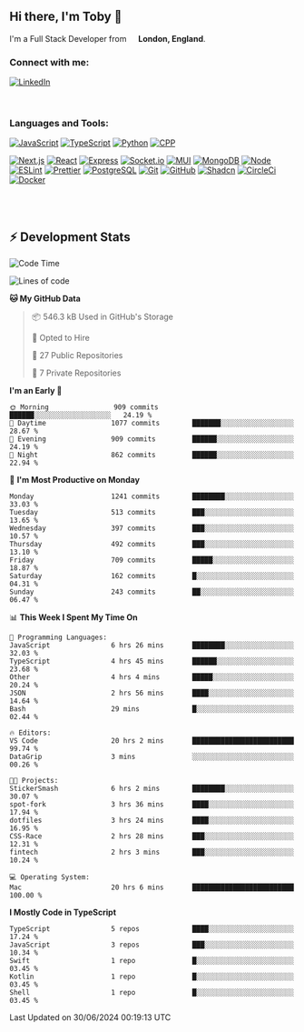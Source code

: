 ## Hi there, I'm Toby 👋

I'm a Full Stack Developer from <img src="https://cdn-icons-png.flaticon.com/512/197/197374.png" width="13" /> **London, England**.

### Connect with me:

[![LinkedIn][linkedin-shield]][linkedin-url]

<br />

### Languages and Tools:

[![JavaScript][JavaScript]][JavaScript-url] [![TypeScript][TypeScript]][TypeScript-url] [![Python][Python]][Python-url] [![CPP][CPP]][CPP-url]

[![Next.js][Next.js]][Next-url] [![React][React.js]][React-url] [![Express][Express.js]][Express-url] [![Socket.io][SocketIo]][SocketIo-url] [![MUI][MUI]][MUI-url] [![MongoDB][MongoDB]][Mongo-url] [![Node][Node.js]][Node-url] [![ESLint][ESLint]][ESLint-url] [![Prettier][Prettier]][Prettier-url] [![PostgreSQL][PostgreSQL]][PostgreSQL-url] [![Git][Git]][Git-url] [![GitHub][GitHub]][GitHub-url] [![Shadcn][Shadcn]][Shadcn-url] [![CircleCi][CircleCi]][CircleCi-url] [![Docker][Docker]][Docker-url]

<br />
<br />

## :zap: Development Stats

<!--START_SECTION:waka-->
![Code Time](http://img.shields.io/badge/Code%20Time-667%20hrs%2044%20mins-blue)

![Lines of code](https://img.shields.io/badge/From%20Hello%20World%20I%27ve%20Written-2.8%20million%20lines%20of%20code-blue)

**🐱 My GitHub Data** 

> 📦 546.3 kB Used in GitHub's Storage 
 > 
> 💼 Opted to Hire
 > 
> 📜 27 Public Repositories 
 > 
> 🔑 7 Private Repositories 
 > 
**I'm an Early 🐤** 

```text
🌞 Morning                909 commits         ██████░░░░░░░░░░░░░░░░░░░   24.19 % 
🌆 Daytime                1077 commits        ███████░░░░░░░░░░░░░░░░░░   28.67 % 
🌃 Evening                909 commits         ██████░░░░░░░░░░░░░░░░░░░   24.19 % 
🌙 Night                  862 commits         ██████░░░░░░░░░░░░░░░░░░░   22.94 % 
```
📅 **I'm Most Productive on Monday** 

```text
Monday                   1241 commits        ████████░░░░░░░░░░░░░░░░░   33.03 % 
Tuesday                  513 commits         ███░░░░░░░░░░░░░░░░░░░░░░   13.65 % 
Wednesday                397 commits         ███░░░░░░░░░░░░░░░░░░░░░░   10.57 % 
Thursday                 492 commits         ███░░░░░░░░░░░░░░░░░░░░░░   13.10 % 
Friday                   709 commits         █████░░░░░░░░░░░░░░░░░░░░   18.87 % 
Saturday                 162 commits         █░░░░░░░░░░░░░░░░░░░░░░░░   04.31 % 
Sunday                   243 commits         ██░░░░░░░░░░░░░░░░░░░░░░░   06.47 % 
```


📊 **This Week I Spent My Time On** 

```text
💬 Programming Languages: 
JavaScript               6 hrs 26 mins       ████████░░░░░░░░░░░░░░░░░   32.03 % 
TypeScript               4 hrs 45 mins       ██████░░░░░░░░░░░░░░░░░░░   23.68 % 
Other                    4 hrs 4 mins        █████░░░░░░░░░░░░░░░░░░░░   20.24 % 
JSON                     2 hrs 56 mins       ████░░░░░░░░░░░░░░░░░░░░░   14.64 % 
Bash                     29 mins             █░░░░░░░░░░░░░░░░░░░░░░░░   02.44 % 

🔥 Editors: 
VS Code                  20 hrs 2 mins       █████████████████████████   99.74 % 
DataGrip                 3 mins              ░░░░░░░░░░░░░░░░░░░░░░░░░   00.26 % 

🐱‍💻 Projects: 
StickerSmash             6 hrs 2 mins        ████████░░░░░░░░░░░░░░░░░   30.07 % 
spot-fork                3 hrs 36 mins       ████░░░░░░░░░░░░░░░░░░░░░   17.94 % 
dotfiles                 3 hrs 24 mins       ████░░░░░░░░░░░░░░░░░░░░░   16.95 % 
CSS-Race                 2 hrs 28 mins       ███░░░░░░░░░░░░░░░░░░░░░░   12.31 % 
fintech                  2 hrs 3 mins        ███░░░░░░░░░░░░░░░░░░░░░░   10.24 % 

💻 Operating System: 
Mac                      20 hrs 6 mins       █████████████████████████   100.00 % 
```

**I Mostly Code in TypeScript** 

```text
TypeScript               5 repos             ████░░░░░░░░░░░░░░░░░░░░░   17.24 % 
JavaScript               3 repos             ███░░░░░░░░░░░░░░░░░░░░░░   10.34 % 
Swift                    1 repo              █░░░░░░░░░░░░░░░░░░░░░░░░   03.45 % 
Kotlin                   1 repo              █░░░░░░░░░░░░░░░░░░░░░░░░   03.45 % 
Shell                    1 repo              █░░░░░░░░░░░░░░░░░░░░░░░░   03.45 % 
```




 Last Updated on 30/06/2024 00:19:13 UTC
<!--END_SECTION:waka-->


<!-- MARKDOWN LINKS & IMAGES -->
<!-- https://www.markdownguide.org/basic-syntax/#reference-style-links -->

[CPP-url]: https://cplusplus.com/
[CPP]: https://img.shields.io/badge/-C++-blue?style=for-the-badge&logo=cplusplus
[JavaScript-url]: https://developer.mozilla.org/en-US/docs/Web/JavaScript
[JavaScript]: https://shields.io/badge/JavaScript-F7DF1E?logo=JavaScript&logoColor=000&style=for-the-badge
[TypeScript-url]: https://www.typescriptlang.org/
[TypeScript]: https://shields.io/badge/TypeScript-3178C6?logo=TypeScript&logoColor=FFF&style=for-the-badge
[Python-url]: https://www.python.org/
[Python]: https://img.shields.io/badge/python-3670A0?style=for-the-badge&logo=python&logoColor=ffdd54
[linkedin-shield]: https://img.shields.io/badge/LinkedIn-0077B5?style=for-the-badge&logo=linkedin&logoColor=white
[linkedin-url]: https://linkedin.com/in/toby-dixon-smith/
[Next.js]: https://img.shields.io/badge/next.js-000000?style=for-the-badge&logo=nextdotjs&logoColor=white
[Next-url]: https://nextjs.org/
[React.js]: https://img.shields.io/badge/React-20232A?style=for-the-badge&logo=react&logoColor=61DAFB
[React-url]: https://reactjs.org/
[Express.js]: https://img.shields.io/badge/Express.js-404D59?style=for-the-badge&logo=express
[Express-url]: https://expressjs.com/
[Node.js]: https://img.shields.io/badge/Node.js-43853D?style=for-the-badge&logo=node.js&logoColor=white
[Node-url]: https://nodejs.org/
[MongoDB]: https://img.shields.io/badge/MongoDB-4EA94B?style=for-the-badge&logo=mongodb&logoColor=white
[Mongo-url]: https://www.mongodb.com/
[ESLint]: https://img.shields.io/badge/eslint-3A33D1?style=for-the-badge&logo=eslint&logoColor=white
[ESLint-url]: https://eslint.org/
[Prettier]: https://img.shields.io/badge/prettier-1A2C34?style=for-the-badge&logo=prettier&logoColor=F7BA3E
[Prettier-url]: https://prettier.io/
[SocketIo-url]: https://socket.io/
[SocketIo]: https://img.shields.io/badge/Socket.io-010101?style=for-the-badge&logo=socket.io&badgeColor=010101
[MUI-url]: https://mui.com/
[MUI]: https://img.shields.io/badge/MUI-%230081CB.svg?style=for-the-badge&logo=mui&logoColor=white
[PostgreSQL-url]: https://www.postgresql.org/
[PostgreSQL]: https://img.shields.io/badge/postgresql-4169e1?style=for-the-badge&logo=postgresql&logoColor=white
[Git-url]: https://git-scm.com/
[Git]: https://img.shields.io/badge/GIT-E44C30?style=for-the-badge&logo=git&logoColor=white
[GitHub-url]: https://github.com/
[GitHub]: https://img.shields.io/badge/GitHub-100000?style=for-the-badge&logo=github&logoColor=white
[Shadcn-url]: https://ui.shadcn.com/
[Shadcn]: https://img.shields.io/badge/shadcn%2Fui-000?logo=shadcnui&logoColor=fff&style=for-the-badge
[CircleCi-url]: https://ui.shadcn.com/
[CircleCi]: https://img.shields.io/badge/circleci-343434?logo=circleci&logoColor=fff&style=for-the-badge
[Docker-url]: https://ui.shadcn.com/
[Docker]: https://img.shields.io/badge/docker-2496ED?logo=docker&logoColor=fff&style=for-the-badge
